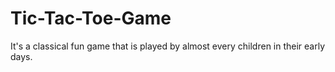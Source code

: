 # Tic-Tac-Toe-Game
It's a classical fun game that is played by almost every children in their early days.
